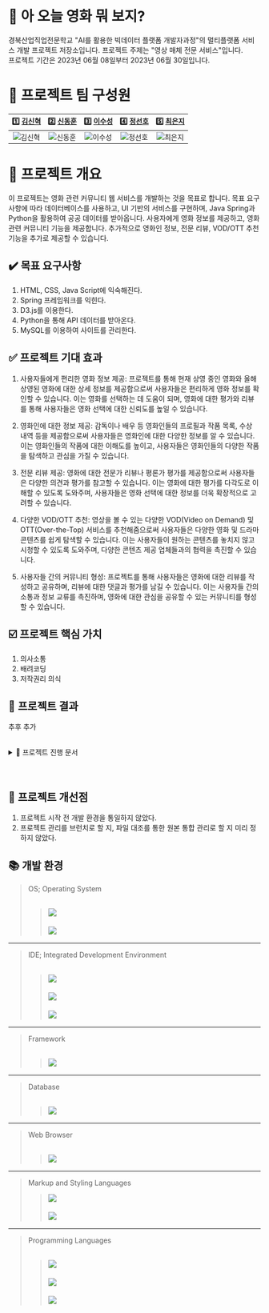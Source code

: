 # 📌 아 오늘 영화 뭐 보지?

경북산업직업전문학교 "AI를 활용한 빅데이터 플랫폼 개발자과정"의 멀티플랫폼 서비스 개발 프로젝트 저장소입니다. 프로젝트 주제는 "영상 매체 전문 서비스"입니다.  
프로젝트 기간은 2023년 06월 08일부터 2023년 06월 30일입니다.

# 🎺 프로젝트 팀 구성원

|                                      1️⃣ [김신혁](https://github.com/909ma)                                      |                                    2️⃣ [신동훈](https://github.com/Holorifle)                                     |                                     3️⃣ [이수성](https://github.com/goal6722)                                     |                                      4️⃣ [정선호](https://github.com/QQSUNH)                                      |                                    5️⃣ [최은지](https://github.com/EunjiCh0i)                                     |
| :-------------------------------------------------------------------------------------------------------------: | :--------------------------------------------------------------------------------------------------------------: | :--------------------------------------------------------------------------------------------------------------: | :--------------------------------------------------------------------------------------------------------------: | :--------------------------------------------------------------------------------------------------------------: |
| <img src="https://avatars.githubusercontent.com/u/90695479" width="70px" height="" title="" alt="김신혁"></img> | <img src="https://avatars.githubusercontent.com/u/126536957" width="70px" height="" title="" alt="신동훈"></img> | <img src="https://avatars.githubusercontent.com/u/126537110" width="70px" height="" title="" alt="이수성"></img> | <img src="https://avatars.githubusercontent.com/u/126537093" width="70px" height="" title="" alt="정선호"></img> | <img src="https://avatars.githubusercontent.com/u/125620422" width="70px" height="" title="" alt="최은지"></img> |

# 📃 프로젝트 개요

이 프로젝트는 영화 관련 커뮤니티 웹 서비스를 개발하는 것을 목표로 합니다. 목표 요구사항에 따라 데이터베이스를 사용하고, UI 기반의 서비스를 구현하며, Java Spring과 Python을 활용하여 공공 데이터를 받아옵니다. 사용자에게 영화 정보를 제공하고, 영화 관련 커뮤니티 기능을 제공합니다. 추가적으로 영화인 정보, 전문 리뷰, VOD/OTT 추천 기능을 추가로 제공할 수 있습니다.

## ✔️ 목표 요구사항

1. HTML, CSS, Java Script에 익숙해진다.
2. Spring 프레임워크를 익힌다.
3. D3.js를 이용한다.
4. Python을 통해 API 데이터를 받아온다.
5. MySQL를 이용하여 사이트를 관리한다.

## ✅ 프로젝트 기대 효과

1. 사용자들에게 편리한 영화 정보 제공: 프로젝트를 통해 현재 상영 중인 영화와 올해 상영된 영화에 대한 상세 정보를 제공함으로써 사용자들은 편리하게 영화 정보를 확인할 수 있습니다. 이는 영화를 선택하는 데 도움이 되며, 영화에 대한 평가와 리뷰를 통해 사용자들은 영화 선택에 대한 신뢰도를 높일 수 있습니다.

2. 영화인에 대한 정보 제공: 감독이나 배우 등 영화인들의 프로필과 작품 목록, 수상 내역 등을 제공함으로써 사용자들은 영화인에 대한 다양한 정보를 알 수 있습니다. 이는 영화인들의 작품에 대한 이해도를 높이고, 사용자들은 영화인들의 다양한 작품을 탐색하고 관심을 가질 수 있습니다.

3. 전문 리뷰 제공: 영화에 대한 전문가 리뷰나 평론가 평가를 제공함으로써 사용자들은 다양한 의견과 평가를 참고할 수 있습니다. 이는 영화에 대한 평가를 다각도로 이해할 수 있도록 도와주며, 사용자들은 영화 선택에 대한 정보를 더욱 확장적으로 고려할 수 있습니다.

4. 다양한 VOD/OTT 추천: 영상을 볼 수 있는 다양한 VOD(Video on Demand) 및 OTT(Over-the-Top) 서비스를 추천해줌으로써 사용자들은 다양한 영화 및 드라마 콘텐츠를 쉽게 탐색할 수 있습니다. 이는 사용자들이 원하는 콘텐츠를 놓치지 않고 시청할 수 있도록 도와주며, 다양한 콘텐츠 제공 업체들과의 협력을 촉진할 수 있습니다.

5. 사용자들 간의 커뮤니티 형성: 프로젝트를 통해 사용자들은 영화에 대한 리뷰를 작성하고 공유하며, 리뷰에 대한 댓글과 평가를 남길 수 있습니다. 이는 사용자들 간의 소통과 정보 교류를 촉진하며, 영화에 대한 관심을 공유할 수 있는 커뮤니티를 형성할 수 있습니다.

## ☑️ 프로젝트 핵심 가치

1. 의사소통
2. 배려코딩
3. 저작권리 의식

## 📑 프로젝트 결과

추후 추가
<br><br>

<details>
    <summary>📁 프로젝트 진행 문서</summary>
   
## 요구사항 정의서
<img src="./기타/요구사항정의서/요구사항정의서.jpg" width="100%" height="" title="" alt="요구사항 정의서"></img> <br>
<img src="./기타/요구사항정의서/요구사항정의서2.jpg" width="100%" height="" title="" alt="요구사항 정의서"></img><br>
<img src="./기타/요구사항정의서/요구사항정의서3.jpg" width="100%" height="" title="" alt="요구사항 정의서"></img><br>
<img src="./기타/요구사항정의서/요구사항정의서4.jpg" width="100%" height="" title="" alt="요구사항 정의서"></img>

## Gantt Chart

<img src="./기타/Gantt 차트/Gantt 차트.jpg" width="100%" height="" title="" alt="Gantt Chart"></img>

## 프로젝트 일정 관리

<img src="./기타/프로젝트 일정 관리/프로젝트 일정 관리.jpg" width="100%" height="" title="" alt="프로젝트 일정 관리"></img>

## 웹 구조 다이어그램

<img src="./기타/웹 사이트 구조 다이어그램/웹 사이트 구조 다이어그램.jpg" width="100%" height="" title="" alt="웹 구조 다이어그램"></img>

---

</details>
<br><br>

## 📝 프로젝트 개선점

1. 프로젝트 시작 전 개발 환경을 통일하지 않았다.
2. 프로젝트 관리를 브런치로 할 지, 파일 대조를 통한 원본 통합 관리로 할 지 미리 정하지 않았다.

## 📚 개발 환경

> OS; Operating System  
> <br>
>
> > <img src="https://img.shields.io/badge/Windows-0078D6?style=for-the-badge&logo=Windows&logoColor=white"> <br>  
> > <img src="https://img.shields.io/badge/macos -000000?style=for-the-badge&logo=macos&logoColor=white">

---

> IDE; Integrated Development Environment  
> <br>
>
> > <img src="https://img.shields.io/badge/eclipseide -525C86?style=for-the-badge&logo=eclipseide&logoColor=white"> <br>  
> > <img src="https://img.shields.io/badge/Visual Studio Code -007ACC?style=for-the-badge&logo=visualstudiocode&logoColor=white"> <br>  
> > <img src="https://img.shields.io/badge/pycharm -000000?style=for-the-badge&logo=pycharm&logoColor=white">

---

> Framework  
> <br>
>
> > <img src="https://img.shields.io/badge/spring -6DB33F?style=for-the-badge&logo=spring&logoColor=white">

---

> Database  
> <br>
>
> > <img src="https://img.shields.io/badge/mysql -4479A1?style=for-the-badge&logo=mysql&logoColor=white">

---

> Web Browser  
>  <br>
>
> > <img src="https://img.shields.io/badge/googlechrome -4285F4?style=for-the-badge&logo=googlechrome&logoColor=white">

---

> Markup and Styling Languages
> <br>
>
> > <img src="https://img.shields.io/badge/HTML5 -E34F26?style=for-the-badge&logo=HTML5&logoColor=white"> <br>  
> > <img src="https://img.shields.io/badge/CSS3 -1572B6?style=for-the-badge&logo=CSS3&logoColor=white">

---

> Programming Languages  
> <br>
>
> > <img src="https://img.shields.io/badge/JAVA -A8B9CC?style=for-the-badge&logo=coffeescript&logoColor=white"> <br>  
> > <img src="https://img.shields.io/badge/Java Script -F7DF1E?style=for-the-badge&logo=JavaScript&logoColor=white"> <br>  
> > <img src="https://img.shields.io/badge/python -3776AB?style=for-the-badge&logo=python&logoColor=white">
